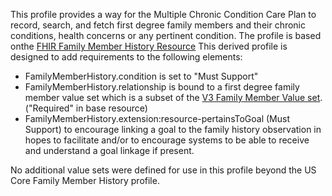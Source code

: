 This profile provides a way for the Multiple Chronic Condition Care Plan to record, search, and fetch first degree family members and their chronic conditions, health concerns or any pertinent condition. 
The profile is based onthe [FHIR Family Member History Resource](https://www.hl7.org/fhir/R4/familymemberhistory.html) 
This derived profile is designed to add requirements to the following elements:
* FamilyMemberHistory.condition is set to "Must Support"
* FamilyMemberHistory.relationship is bound to a first degree family member value set which is a subset of the [V3 Family Member Value set](https://www.hl7.org/fhir/familymemberhistory.html). ("Required" in base resource)
* FamilyMemberHistory.extension:resource-pertainsToGoal (Must Support) to encourage linking a goal to the family history observation in hopes to facilitate and/or to encourage systems to be able to receive and understand a goal linkage if present.



No additional value sets were defined for use in this profile beyond the US Core Family Member History profile.
